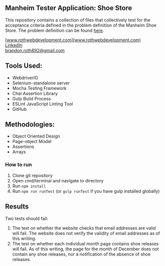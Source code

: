 ## Manheim Tester Application: Shoe Store

This repository contains a collection of files that collectively test for the acceptance criteria defined in the problem definition of the Manheim Shoe Store. The problem definition can be found [here](http://shoestore-manheim.rhcloud.com/definition).

[www.rothwebdevelopment.com](www.rothwebdevelopment.com) <br />
[LinkedIn](https://www.linkedin.com/in/brandon-roth-159b62130) <br />
[brandon.roth892@gmail.com](mailto:brandon.roth892@gmail.com)

## Tools Used:
* WebdriverIO
* Selenium-standalone server
* Mocha Testing Framework
* Chai Assertion Library
* Gulp Build Process
* ESLint JavaScript Linting Tool
* GitHub
  
## Methodologies:
* Object Oriented Design
* Page-object Model
* Assertions
* Arrays

### How to run
1. Clone git repository
2. Open cmd/terminal and navigate to directory
3. Run ```npm install```
4. Run ```npm run runTest``` (or ```gulp runTest``` if you have gulp installed globally)

## Results
Two tests should fail:
1. The test on whether the website checks that email addresses are valid will fail. The website does not verify the validity of email addresses as of this writing.
2. The test on whether each individual month page contains shoe releases will fail. As of this writing, the page for the month of December does not contain any shoe releases, nor a notification of the absence of shoe releases.
  
